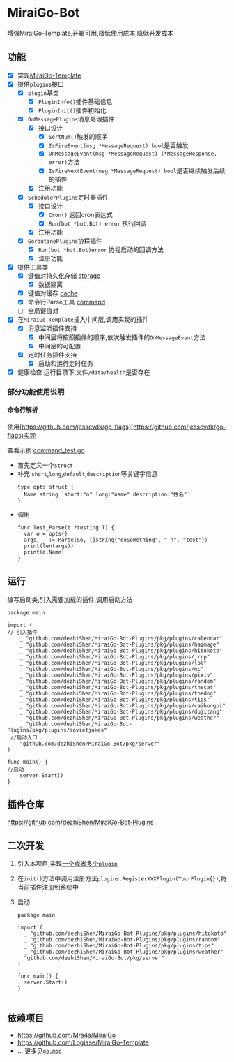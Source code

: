 # MiraiGo-Bot
增强MiraiGo-Template,开箱可用,降低使用成本,降低开发成本

## 功能
* [x] 实现[MiraiGo-Template](https://github.com/Logiase/MiraiGo-Template)
* [x] 提供`plugins`接口
  * [x] `plugin`基类
    * [x] `PluginInfo()`插件基础信息
    * [x] `PluginInit()`插件初始化
  * [x] `OnMessagePlugins`消息处理插件
    * [x] 接口设计
      * [x] `SortNum()`触发的顺序
      * [x] `IsFireEvent(msg *MessageRequest) bool`是否触发
      * [x] `OnMessageEvent(msg *MessageRequest) (*MessageResponse, error)`方法
      * [x] `IsFireNextEvent(msg *MessageRequest) bool`是否继续触发后续的插件
    * [x] 注册功能
  * [x] `SchedulerPlugins`定时器插件
    * [x] 接口设计
      * [x] `Cron()` 返回cron表达式
      * [x] `Run(bot *bot.Bot) error` 执行回调
    * [x] 注册功能
  * [X] `GoroutinePlugins`协程插件
    * [X] `Run(bot *bot.Bot)error` 协程启动的回调方法
    * [X] 注册功能
* [x] 提供工具类
  * [x] 键值对持久化存储 [storage](./pkg/storage)
    * [x] 数据隔离
  * [x] 键值对缓存 [cache](./pkg/cache)
  * [x] 命令行Parse工具 [command](./pkg/command)
  * [ ] 全局键值对
* [x] 在`MiraiGo-Template`插入中间层,调用实现的插件
  * [x] 消息监听插件支持
    * [x] 中间层将按照插件的顺序,依次触发插件的`OnMessageEvent`方法
    * [x] 中间层的可配置
  * [x] 定时任务插件支持
    * [x] 启动和运行定时任务 
* [x] 健康检查 运行目录下,文件`/data/health`是否存在

### 部分功能使用说明
#### 命令行解析
使用[https://github.com/jessevdk/go-flags](https://github.com/jessevdk/go-flags)实现

查看示例:[command_test.go](./pkg/command/command_test.go)

* 首先定义一个`struct`
* 补充 `short`,`long`,`default`,`description`等关键字信息
  ```
  type opts struct {
    Name string `short:"n" long:"name" description:"姓名"`
  }
  ```
* 调用
  ```
  func Test_Parse(t *testing.T) {
    var o = opts{}
    args, _ := Parse(&o, []string{"doSomething", "-n", "test"})
    print(len(args))
    print(o.Name)
  }
  ```

## 运行

编写启动类,引入需要加载的插件,调用启动方法

```
package main

import (
// 引入插件
	_ "github.com/dezhiShen/MiraiGo-Bot-Plugins/pkg/plugins/calendar"
	_ "github.com/dezhiShen/MiraiGo-Bot-Plugins/pkg/plugins/haimage"
	_ "github.com/dezhiShen/MiraiGo-Bot-Plugins/pkg/plugins/hitokoto"
	_ "github.com/dezhiShen/MiraiGo-Bot-Plugins/pkg/plugins/jrrp"
	_ "github.com/dezhiShen/MiraiGo-Bot-Plugins/pkg/plugins/lpl"
	_ "github.com/dezhiShen/MiraiGo-Bot-Plugins/pkg/plugins/mc"
	_ "github.com/dezhiShen/MiraiGo-Bot-Plugins/pkg/plugins/pixiv"
	_ "github.com/dezhiShen/MiraiGo-Bot-Plugins/pkg/plugins/random"
	_ "github.com/dezhiShen/MiraiGo-Bot-Plugins/pkg/plugins/thecat"
	_ "github.com/dezhiShen/MiraiGo-Bot-Plugins/pkg/plugins/thedog"
	_ "github.com/dezhiShen/MiraiGo-Bot-Plugins/pkg/plugins/tips"
	_ "github.com/dezhiShen/MiraiGo-Bot-Plugins/pkg/plugins/caihongpi"
	_ "github.com/dezhiShen/MiraiGo-Bot-Plugins/pkg/plugins/dujitang"
	_ "github.com/dezhiShen/MiraiGo-Bot-Plugins/pkg/plugins/weather"
	_ "github.com/dezhiShen/MiraiGo-Bot-Plugins/pkg/plugins/sovietjokes"
 //启动入口
	"github.com/dezhiShen/MiraiGo-Bot/pkg/server"
)

func main() {
//启动
	server.Start()
}
```
## 插件仓库
https://github.com/dezhiShen/MiraiGo-Bot-Plugins

## 二次开发

1. 引入本项目,实现[一个或者多个`plugin`](./pkg/plugins/plugin.go)
2. 在`init()`方法中调用注册方法`plugins.RegisterXXXPlugin(YourPlugin{})`,将当前插件注册到系统中
3. 启动

    ```
    package main

    import (
      _ "github.com/dezhiShen/MiraiGo-Bot-Plugins/pkg/plugins/hitokoto"
      _ "github.com/dezhiShen/MiraiGo-Bot-Plugins/pkg/plugins/random"
      _ "github.com/dezhiShen/MiraiGo-Bot-Plugins/pkg/plugins/tips"
      _ "github.com/dezhiShen/MiraiGo-Bot-Plugins/pkg/plugins/weather"
      "github.com/dezhiShen/MiraiGo-Bot/pkg/server"
    )

    func main() {
      server.Start()
    }


    ```

## 依赖项目
* https://github.com/Mrs4s/MiraiGo
* https://github.com/Logiase/MiraiGo-Template
* ... 更多见[`go.mod`](go.mod)
